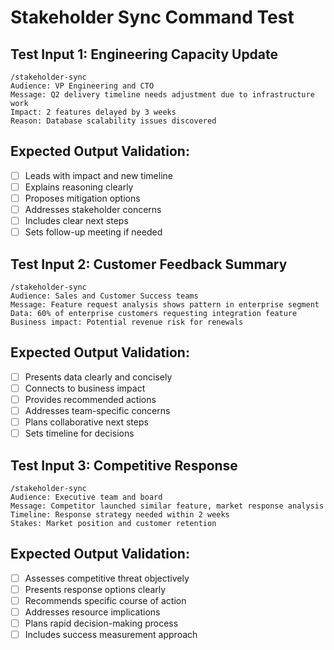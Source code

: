 # Stakeholder Sync Command Test

## Test Input 1: Engineering Capacity Update
```
/stakeholder-sync
Audience: VP Engineering and CTO
Message: Q2 delivery timeline needs adjustment due to infrastructure work
Impact: 2 features delayed by 3 weeks
Reason: Database scalability issues discovered
```

## Expected Output Validation:
- [ ] Leads with impact and new timeline
- [ ] Explains reasoning clearly
- [ ] Proposes mitigation options
- [ ] Addresses stakeholder concerns
- [ ] Includes clear next steps
- [ ] Sets follow-up meeting if needed

## Test Input 2: Customer Feedback Summary
```
/stakeholder-sync
Audience: Sales and Customer Success teams
Message: Feature request analysis shows pattern in enterprise segment
Data: 60% of enterprise customers requesting integration feature
Business impact: Potential revenue risk for renewals
```

## Expected Output Validation:
- [ ] Presents data clearly and concisely
- [ ] Connects to business impact
- [ ] Provides recommended actions
- [ ] Addresses team-specific concerns
- [ ] Plans collaborative next steps
- [ ] Sets timeline for decisions

## Test Input 3: Competitive Response
```
/stakeholder-sync
Audience: Executive team and board
Message: Competitor launched similar feature, market response analysis
Timeline: Response strategy needed within 2 weeks
Stakes: Market position and customer retention
```

## Expected Output Validation:
- [ ] Assesses competitive threat objectively
- [ ] Presents response options clearly
- [ ] Recommends specific course of action
- [ ] Addresses resource implications
- [ ] Plans rapid decision-making process
- [ ] Includes success measurement approach